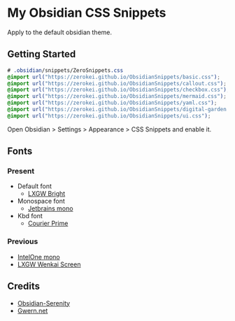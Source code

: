# My Obsidian CSS Snippets

Apply to the default obsidian theme.

## Getting Started


```css
# .obsidian/snippets/ZeroSnippets.css
@import url("https://zerokei.github.io/ObsidianSnippets/basic.css");
@import url("https://zerokei.github.io/ObsidianSnippets/callout.css");
@import url("https://zerokei.github.io/ObsidianSnippets/checkbox.css");
@import url("https://zerokei.github.io/ObsidianSnippets/mermaid.css");
@import url("https://zerokei.github.io/ObsidianSnippets/yaml.css");
@import url("https://zerokei.github.io/ObsidianSnippets/digital-garden.css");
@import url("https://zerokei.github.io/ObsidianSnippets/ui.css");
```

Open Obsidian > Settings > Appearance > CSS Snippets and enable it.

## Fonts

### Present

- Default font
    - [LXGW Bright](https://github.com/lxgw/LxgwBright)
- Monospace font
    - [Jetbrains mono](https://github.com/JetBrains/JetBrainsMono)
- Kbd font
    - [Courier Prime](https://fonts.google.com/specimen/Courier+Prime)

### Previous

- [IntelOne mono](https://github.com/intel/intel-one-mono)
- [LXGW Wenkai Screen](https://github.com/lxgw/LxgwWenKai-Screen)

## Credits

- [Obsidian-Serenity](https://github.com/Bluemoondragon07/Obsidian-Serenity)
- [Gwern.net](https://gwern.net/about)